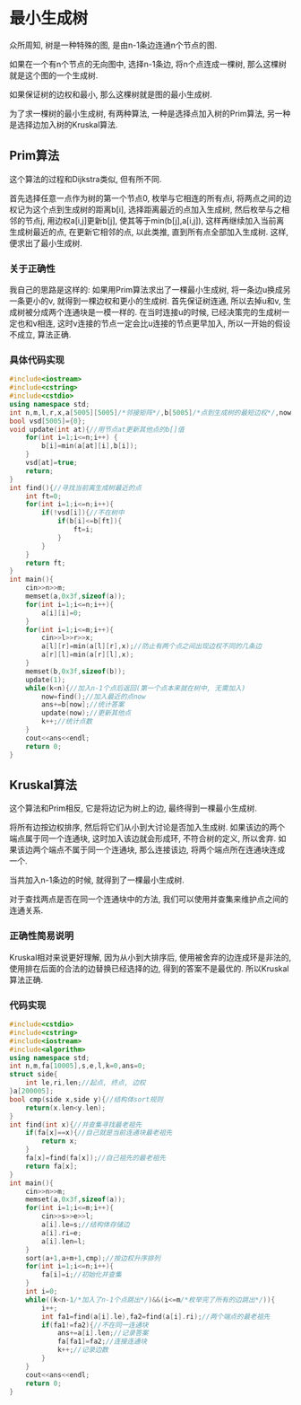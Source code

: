 # 最小生成树

众所周知, 树是一种特殊的图, 是由n-1条边连通n个节点的图.

如果在一个有n个节点的无向图中, 选择n-1条边, 将n个点连成一棵树, 那么这棵树就是这个图的一个生成树.

如果保证树的边权和最小, 那么这棵树就是图的最小生成树.

为了求一棵树的最小生成树, 有两种算法, 一种是选择点加入树的Prim算法, 另一种是选择边加入树的Kruskal算法.

## Prim算法

这个算法的过程和Dijkstra类似, 但有所不同.

首先选择任意一点作为树的第一个节点0, 枚举与它相连的所有点i, 将两点之间的边权记为这个点到生成树的距离b[i], 选择距离最近的点加入生成树, 然后枚举与之相邻的节点j, 用边权a[i,j]更新b[j], 使其等于min(b[j],a[i,j]), 这样再继续加入当前离生成树最近的点, 在更新它相邻的点, 以此类推, 直到所有点全部加入生成树. 这样, 便求出了最小生成树.

### 关于正确性

我自己的思路是这样的: 如果用Prim算法求出了一棵最小生成树, 将一条边u换成另一条更小的v, 就得到一棵边权和更小的生成树. 首先保证树连通, 所以去掉u和v, 生成树被分成两个连通块是一模一样的. 在当时连接u的时候, 已经决策完的生成树一定也和v相连, 这时v连接的节点一定会比u连接的节点更早加入, 所以一开始的假设不成立, 算法正确.

### 具体代码实现

```c++
#include<iostream>
#include<cstring>
#include<cstdio>
using namespace std;
int n,m,l,r,x,a[5005][5005]/*邻接矩阵*/,b[5005]/*点到生成树的最短边权*/,now/*当前加入的点*/,k=1/*生成树节点数*/,ans=0/*生成树总边权和*/;
bool vsd[5005]={0};
void update(int at){//用节点at更新其他点的b[]值
	for(int i=1;i<=n;i++) {
		b[i]=min(a[at][i],b[i]);
	}
	vsd[at]=true;
	return;
}
int find(){//寻找当前离生成树最近的点
	int ft=0;
	for(int i=1;i<=n;i++){
		if(!vsd[i]){//不在树中
			if(b[i]<=b[ft]){
				ft=i;
			}
		}
	}
	return ft;
}
int main(){
	cin>>n>>m;
	memset(a,0x3f,sizeof(a));
	for(int i=1;i<=n;i++){
		a[i][i]=0;
	}
	for(int i=1;i<=m;i++){
		cin>>l>>r>>x;
		a[l][r]=min(a[l][r],x);//防止有两个点之间出现边权不同的几条边
		a[r][l]=min(a[r][l],x);
	}
	memset(b,0x3f,sizeof(b));
	update(1);
	while(k<n){//加入n-1个点后返回(第一个点本来就在树中, 无需加入)
		now=find();//加入最近的点now
		ans+=b[now];//统计答案
		update(now);//更新其他点
		k++;//统计点数
	}
	cout<<ans<<endl;
	return 0;
}
```



## Kruskal算法

这个算法和Prim相反, 它是将边记为树上的边, 最终得到一棵最小生成树.

将所有边按边权排序, 然后将它们从小到大讨论是否加入生成树. 如果该边的两个端点属于同一个连通块, 这时加入该边就会形成环, 不符合树的定义, 所以舍弃. 如果该边两个端点不属于同一个连通块, 那么连接该边, 将两个端点所在连通块连成一个.

当共加入n-1条边的时候, 就得到了一棵最小生成树.

对于查找两点是否在同一个连通块中的方法, 我们可以使用并查集来维护点之间的连通关系.

### 正确性简易说明

Kruskal相对来说更好理解, 因为从小到大排序后, 使用被舍弃的边连成环是非法的, 使用排在后面的合法的边替换已经选择的边, 得到的答案不是最优的. 所以Kruskal算法正确.

### 代码实现

```c++
#include<cstdio>
#include<cstring>
#include<iostream>
#include<algorithm>
using namespace std;
int n,m,fa[10005],s,e,l,k=0,ans=0;
struct side{
	int le,ri,len;//起点, 终点, 边权
}a[200005];
bool cmp(side x,side y){//结构体sort规则
	return(x.len<y.len);
}
int find(int x){//并查集寻找最老祖先
	if(fa[x]==x){//自己就是当前连通块最老祖先
		return x;
	}
	fa[x]=find(fa[x]);//自己祖先的最老祖先
	return fa[x];
}
int main(){
	cin>>n>>m;
	memset(a,0x3f,sizeof(a));
	for(int i=1;i<=m;i++){
		cin>>s>>e>>l;
		a[i].le=s;//结构体存储边
		a[i].ri=e;
		a[i].len=l;
	}
	sort(a+1,a+m+1,cmp);//按边权升序排列
	for(int i=1;i<=n;i++){
		fa[i]=i;//初始化并查集
	}
	int i=0;
	while((k<n-1/*加入了n-1个点跳出*/)&&(i<=m/*枚举完了所有的边跳出*/)){
		i++;
		int fa1=find(a[i].le),fa2=find(a[i].ri);//两个端点的最老祖先
		if(fa1!=fa2){//不在同一连通块
			ans+=a[i].len;//记录答案
			fa[fa1]=fa2;//连接连通块
			k++;//记录边数
		}
	}
	cout<<ans<<endl;
	return 0;
}
```

